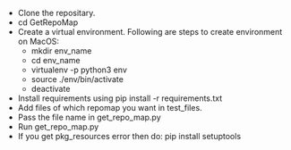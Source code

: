 - Clone the repositary.
- cd GetRepoMap
- Create a virtual environment. Following are steps to create environment on MacOS:
  - mkdir env_name
  - cd env_name
  - virtualenv -p python3 env
  - source ./env/bin/activate
  - deactivate
- Install requirements using pip install -r requirements.txt  
- Add files of which repomap you want in test_files.
- Pass the file name in get_repo_map.py
- Run get_repo_map.py 
- If you get pkg_resources error then do: pip install setuptools